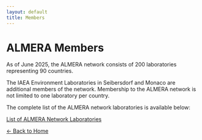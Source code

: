 ```yaml
---
layout: default
title: Members
---
```


# ALMERA Members

​​​As of June 2025, the ALMERA network consists of 200 laboratories representing 90 countries. 

The IAEA Environment Laboratories in Seibersdorf and Monaco are additional members of the network. Membership to the ALMERA network is not limited to one laboratory per country.

The complete list of the ALMERA network laboratories is available below:

[List of ALMERA Network Laboratories](https://view.officeapps.live.com/op/view.aspx?src=https%3A%2F%2Fraw.githubusercontent.com%2Fnicolehuaringa01%2FALMERA4.github.io%2Frefs%2Fheads%2Fmain%2FALMERA-Directory_April%25202025.docx&wdOrigin=BROWSELINK)

[← Back to Home](index.md)

